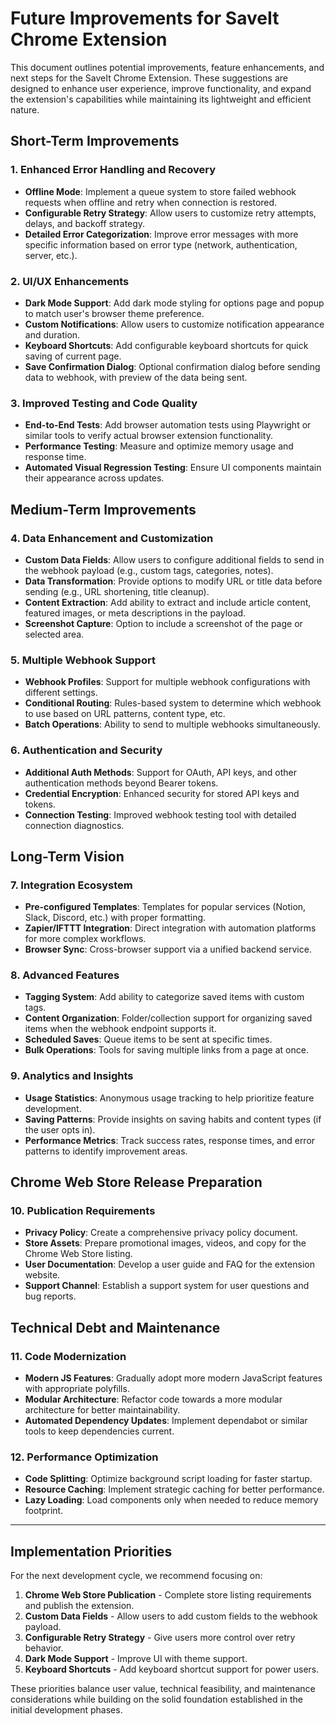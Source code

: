 # Future Improvements for SaveIt Chrome Extension

This document outlines potential improvements, feature enhancements, and next steps for the SaveIt Chrome Extension. These suggestions are designed to enhance user experience, improve functionality, and expand the extension's capabilities while maintaining its lightweight and efficient nature.

## Short-Term Improvements

### 1. Enhanced Error Handling and Recovery

- **Offline Mode**: Implement a queue system to store failed webhook requests when offline and retry when connection is restored.
- **Configurable Retry Strategy**: Allow users to customize retry attempts, delays, and backoff strategy.
- **Detailed Error Categorization**: Improve error messages with more specific information based on error type (network, authentication, server, etc.).

### 2. UI/UX Enhancements

- **Dark Mode Support**: Add dark mode styling for options page and popup to match user's browser theme preference.
- **Custom Notifications**: Allow users to customize notification appearance and duration.
- **Keyboard Shortcuts**: Add configurable keyboard shortcuts for quick saving of current page.
- **Save Confirmation Dialog**: Optional confirmation dialog before sending data to webhook, with preview of the data being sent.

### 3. Improved Testing and Code Quality

- **End-to-End Tests**: Add browser automation tests using Playwright or similar tools to verify actual browser extension functionality.
- **Performance Testing**: Measure and optimize memory usage and response time.
- **Automated Visual Regression Testing**: Ensure UI components maintain their appearance across updates.

## Medium-Term Improvements

### 4. Data Enhancement and Customization

- **Custom Data Fields**: Allow users to configure additional fields to send in the webhook payload (e.g., custom tags, categories, notes).
- **Data Transformation**: Provide options to modify URL or title data before sending (e.g., URL shortening, title cleanup).
- **Content Extraction**: Add ability to extract and include article content, featured images, or meta descriptions in the payload.
- **Screenshot Capture**: Option to include a screenshot of the page or selected area.

### 5. Multiple Webhook Support

- **Webhook Profiles**: Support for multiple webhook configurations with different settings.
- **Conditional Routing**: Rules-based system to determine which webhook to use based on URL patterns, content type, etc.
- **Batch Operations**: Ability to send to multiple webhooks simultaneously.

### 6. Authentication and Security

- **Additional Auth Methods**: Support for OAuth, API keys, and other authentication methods beyond Bearer tokens.
- **Credential Encryption**: Enhanced security for stored API keys and tokens.
- **Connection Testing**: Improved webhook testing tool with detailed connection diagnostics.

## Long-Term Vision

### 7. Integration Ecosystem

- **Pre-configured Templates**: Templates for popular services (Notion, Slack, Discord, etc.) with proper formatting.
- **Zapier/IFTTT Integration**: Direct integration with automation platforms for more complex workflows.
- **Browser Sync**: Cross-browser support via a unified backend service.

### 8. Advanced Features

- **Tagging System**: Add ability to categorize saved items with custom tags.
- **Content Organization**: Folder/collection support for organizing saved items when the webhook endpoint supports it.
- **Scheduled Saves**: Queue items to be sent at specific times.
- **Bulk Operations**: Tools for saving multiple links from a page at once.

### 9. Analytics and Insights

- **Usage Statistics**: Anonymous usage tracking to help prioritize feature development.
- **Saving Patterns**: Provide insights on saving habits and content types (if the user opts in).
- **Performance Metrics**: Track success rates, response times, and error patterns to identify improvement areas.

## Chrome Web Store Release Preparation

### 10. Publication Requirements

- **Privacy Policy**: Create a comprehensive privacy policy document.
- **Store Assets**: Prepare promotional images, videos, and copy for the Chrome Web Store listing.
- **User Documentation**: Develop a user guide and FAQ for the extension website.
- **Support Channel**: Establish a support system for user questions and bug reports.

## Technical Debt and Maintenance

### 11. Code Modernization

- **Modern JS Features**: Gradually adopt more modern JavaScript features with appropriate polyfills.
- **Modular Architecture**: Refactor code towards a more modular architecture for better maintainability.
- **Automated Dependency Updates**: Implement dependabot or similar tools to keep dependencies current.

### 12. Performance Optimization

- **Code Splitting**: Optimize background script loading for faster startup.
- **Resource Caching**: Implement strategic caching for better performance.
- **Lazy Loading**: Load components only when needed to reduce memory footprint.

---

## Implementation Priorities

For the next development cycle, we recommend focusing on:

1. **Chrome Web Store Publication** - Complete store listing requirements and publish the extension.
2. **Custom Data Fields** - Allow users to add custom fields to the webhook payload.
3. **Configurable Retry Strategy** - Give users more control over retry behavior.
4. **Dark Mode Support** - Improve UI with theme support.
5. **Keyboard Shortcuts** - Add keyboard shortcut support for power users.

These priorities balance user value, technical feasibility, and maintenance considerations while building on the solid foundation established in the initial development phases.